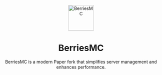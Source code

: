 <div align="center">
  <img src="https://github.com/BerriesMC.png" alt="BerriesMC" width="82" height="82">

  <h1>BerriesMC</h1>
  <p>BerriesMC is a modern Paper fork that simplifies server management and enhances performance.</p>
</div>

